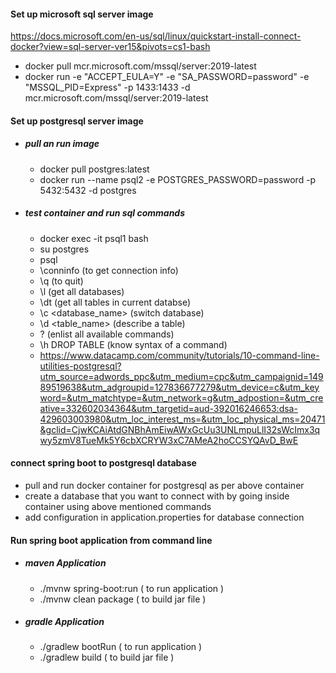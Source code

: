  #### Set up microsoft sql server image
  https://docs.microsoft.com/en-us/sql/linux/quickstart-install-connect-docker?view=sql-server-ver15&pivots=cs1-bash
 - docker pull mcr.microsoft.com/mssql/server:2019-latest
 - docker run -e "ACCEPT_EULA=Y" -e "SA_PASSWORD=password" -e "MSSQL_PID=Express" -p 1433:1433 -d mcr.microsoft.com/mssql/server:2019-latest
 
 #### Set up postgresql server image
- ##### pull an run image
    - docker pull postgres:latest
    - docker run --name psql2 -e POSTGRES_PASSWORD=password -p 5432:5432 -d postgres

- ##### test container and run sql commands
    - docker exec -it psql1 bash
    - su postgres
    - psql
    - \conninfo (to get connection info)
    - \q (to quit)
    - \l (get all databases)
    - \dt (get all tables in current databse)
    - \c <database_name> (switch database)
    - \d <table_name> (describe a table)
    - \? (enlist all available commands)
    - \h DROP TABLE (know syntax of a command)
    - https://www.datacamp.com/community/tutorials/10-command-line-utilities-postgresql?utm_source=adwords_ppc&utm_medium=cpc&utm_campaignid=14989519638&utm_adgroupid=127836677279&utm_device=c&utm_keyword=&utm_matchtype=&utm_network=g&utm_adpostion=&utm_creative=332602034364&utm_targetid=aud-392016246653:dsa-429603003980&utm_loc_interest_ms=&utm_loc_physical_ms=20471&gclid=CjwKCAiAtdGNBhAmEiwAWxGcUu3UNLmpuLlI32sWcImx3qwy5zmV8TueMk5Y6cbXCRYW3xC7AMeA2hoCCSYQAvD_BwE

#### connect spring boot to postgresql database
- pull and run docker container for postgresql as per above container
- create a database that you want to connect with by going inside container using above mentioned commands
- add configuration in application.properties for database connection

#### Run spring boot application from command line
- ##### maven Application
    - ./mvnw spring-boot:run ( to run application )
    - ./mvnw clean package ( to build jar file )
- ##### gradle Application
    - ./gradlew bootRun ( to run application )
    - ./gradlew build ( to build jar file )